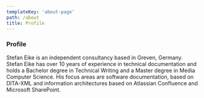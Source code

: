 ```yaml
---
templateKey: 'about-page'
path: /about
title: Profile
---
```

### Profile
Stefan Eike is an independent consultancy based in Greven, Germany. Stefan Eike has over 10 years of experience in technical documentation and holds a Bachelor degree in Technical Writing and a Master degree in Media Computer Science. His focus areas are software documentation, based on DITA-XML and information architectures based on Atlassian Confluence and Microsoft SharePoint.